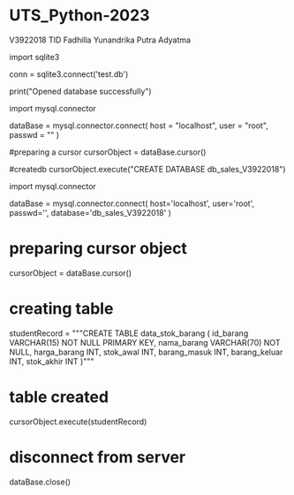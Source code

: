 # UTS_Python-2023
V3922018 TID Fadhilla Yunandrika Putra Adyatma

import sqlite3

conn = sqlite3.connect('test.db')

print("Opened database successfully")


import mysql.connector

dataBase = mysql.connector.connect(
    host = "localhost",
    user = "root",
    passwd = ""
)

#preparing a cursor
cursorObject = dataBase.cursor()

#createdb
cursorObject.execute("CREATE DATABASE db_sales_V3922018")


import mysql.connector

dataBase = mysql.connector.connect(
    host='localhost',
    user='root',
    passwd='',
    database='db_sales_V3922018'
)

# preparing cursor object
cursorObject = dataBase.cursor()

# creating table
studentRecord = """CREATE TABLE data_stok_barang (
                   id_barang VARCHAR(15) NOT NULL PRIMARY KEY,
                   nama_barang VARCHAR(70) NOT NULL,
                   harga_barang INT,
                   stok_awal INT,
                   barang_masuk INT,
                   barang_keluar INT,
                   stok_akhir INT
                   )"""

# table created
cursorObject.execute(studentRecord)

# disconnect from server
dataBase.close()
